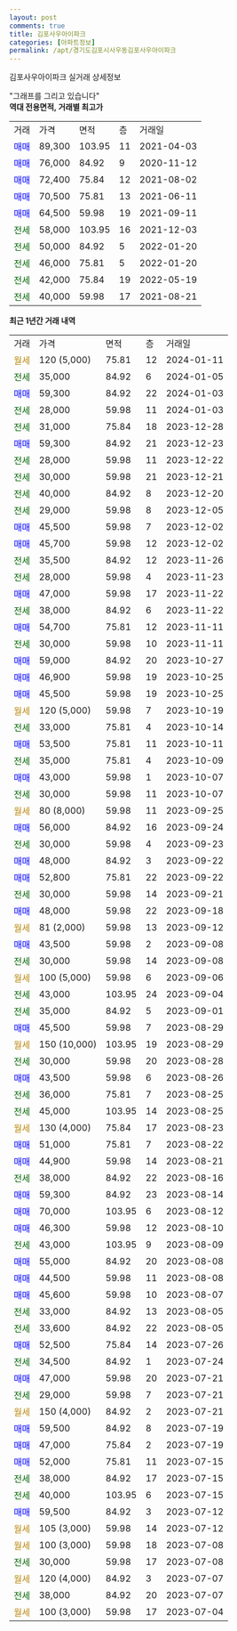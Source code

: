 ```yaml
---
layout: post
comments: true
title: 김포사우아이파크
categories: [아파트정보]
permalink: /apt/경기도김포시사우동김포사우아이파크
---
```


김포사우아이파크 실거래 상세정보

<script type="text/javascript">
  google.charts.load('current', {'packages':['line', 'corechart']});
  google.charts.setOnLoadCallback(drawChart);

  function drawChart() {
    var data = new google.visualization.DataTable();
    data.addColumn('date', '거래일');
    data.addColumn('number', "매매");
    data.addColumn('number', "전세");
    data.addColumn('number', "전매");

    data.addRows([[new Date(Date.parse("2024-01-11")), null, null, null], [new Date(Date.parse("2024-01-05")), null, 35000, null], [new Date(Date.parse("2024-01-03")), 59300, null, null], [new Date(Date.parse("2024-01-03")), null, 28000, null], [new Date(Date.parse("2023-12-28")), null, 31000, null], [new Date(Date.parse("2023-12-23")), 59300, null, null], [new Date(Date.parse("2023-12-22")), null, 28000, null], [new Date(Date.parse("2023-12-21")), null, 30000, null], [new Date(Date.parse("2023-12-20")), null, 40000, null], [new Date(Date.parse("2023-12-05")), null, 29000, null], [new Date(Date.parse("2023-12-02")), 45500, null, null], [new Date(Date.parse("2023-12-02")), 45700, null, null], [new Date(Date.parse("2023-11-26")), null, 35500, null], [new Date(Date.parse("2023-11-23")), null, 28000, null], [new Date(Date.parse("2023-11-22")), 47000, null, null], [new Date(Date.parse("2023-11-22")), null, 38000, null], [new Date(Date.parse("2023-11-11")), 54700, null, null], [new Date(Date.parse("2023-11-11")), null, 30000, null], [new Date(Date.parse("2023-10-27")), 59000, null, null], [new Date(Date.parse("2023-10-25")), 46900, null, null], [new Date(Date.parse("2023-10-25")), 45500, null, null], [new Date(Date.parse("2023-10-19")), null, null, null], [new Date(Date.parse("2023-10-14")), null, 33000, null], [new Date(Date.parse("2023-10-11")), 53500, null, null], [new Date(Date.parse("2023-10-09")), null, 35000, null], [new Date(Date.parse("2023-10-07")), 43000, null, null], [new Date(Date.parse("2023-10-07")), null, 30000, null], [new Date(Date.parse("2023-09-25")), null, null, null], [new Date(Date.parse("2023-09-24")), 56000, null, null], [new Date(Date.parse("2023-09-23")), null, 30000, null], [new Date(Date.parse("2023-09-22")), 48000, null, null], [new Date(Date.parse("2023-09-22")), 52800, null, null], [new Date(Date.parse("2023-09-21")), null, 30000, null], [new Date(Date.parse("2023-09-18")), 48000, null, null], [new Date(Date.parse("2023-09-12")), null, null, null], [new Date(Date.parse("2023-09-08")), 43500, null, null], [new Date(Date.parse("2023-09-08")), null, 30000, null], [new Date(Date.parse("2023-09-06")), null, null, null], [new Date(Date.parse("2023-09-04")), null, 43000, null], [new Date(Date.parse("2023-09-01")), null, 35000, null], [new Date(Date.parse("2023-08-29")), 45500, null, null], [new Date(Date.parse("2023-08-29")), null, null, null], [new Date(Date.parse("2023-08-28")), null, 30000, null], [new Date(Date.parse("2023-08-26")), 43500, null, null], [new Date(Date.parse("2023-08-25")), null, 36000, null], [new Date(Date.parse("2023-08-25")), null, 45000, null], [new Date(Date.parse("2023-08-23")), null, null, null], [new Date(Date.parse("2023-08-22")), 51000, null, null], [new Date(Date.parse("2023-08-21")), 44900, null, null], [new Date(Date.parse("2023-08-16")), null, 38000, null], [new Date(Date.parse("2023-08-14")), 59300, null, null], [new Date(Date.parse("2023-08-12")), 70000, null, null], [new Date(Date.parse("2023-08-10")), 46300, null, null], [new Date(Date.parse("2023-08-09")), null, 43000, null], [new Date(Date.parse("2023-08-08")), 55000, null, null], [new Date(Date.parse("2023-08-08")), 44500, null, null], [new Date(Date.parse("2023-08-07")), 45600, null, null], [new Date(Date.parse("2023-08-05")), null, 33000, null], [new Date(Date.parse("2023-08-05")), null, 33600, null], [new Date(Date.parse("2023-07-26")), 52500, null, null], [new Date(Date.parse("2023-07-24")), null, 34500, null], [new Date(Date.parse("2023-07-21")), 47000, null, null], [new Date(Date.parse("2023-07-21")), null, 29000, null], [new Date(Date.parse("2023-07-21")), null, null, null], [new Date(Date.parse("2023-07-19")), 59500, null, null], [new Date(Date.parse("2023-07-19")), 47000, null, null], [new Date(Date.parse("2023-07-15")), 52000, null, null], [new Date(Date.parse("2023-07-15")), null, 38000, null], [new Date(Date.parse("2023-07-15")), null, 40000, null], [new Date(Date.parse("2023-07-12")), 59500, null, null], [new Date(Date.parse("2023-07-12")), null, null, null], [new Date(Date.parse("2023-07-08")), null, null, null], [new Date(Date.parse("2023-07-08")), null, 30000, null], [new Date(Date.parse("2023-07-07")), null, null, null], [new Date(Date.parse("2023-07-07")), null, 38000, null], [new Date(Date.parse("2023-07-04")), null, null, null]]);

    var options = {
      hAxis: {
        format: 'yyyy/MM/dd'
      },    
      lineWidth: 0,
      pointsVisible: true,    
      title: '최근 1년간 유형별 실거래가 분포',
      legend: { position: 'bottom' }
    };

    var formatter = new google.visualization.NumberFormat({pattern:'###,###'} );
    formatter.format(data, 1);
    formatter.format(data, 2);
    
    setTimeout(function() {
        var chart = new google.visualization.LineChart(document.getElementById('columnchart_material'));
        chart.draw(data, (options));
        document.getElementById('loading').style.display = 'none';
    }, 200);
  }
</script>


<div id="loading" style="z-index:20; display: block; margin-left: 0px">"그래프를 그리고 있습니다"</div>
<div id="columnchart_material" style="width: 95%; margin-left: 0px; display: block"></div>
<!-- contents start -->
<b>역대 전용면적, 거래별 최고가</b>
<table class="sortable">
    <tr>
      <td>거래</td>
      <td>가격</td>
      <td>면적</td>
      <td>층</td>
      <td>거래일</td>
    </tr>
        <tr>
          <td><a style="color: blue">매매</a></td>
          <td>89,300</td>
          <td>103.95</td>
          <td>11</td>
          <td>2021-04-03</td>
        </tr>            <tr>
          <td><a style="color: blue">매매</a></td>
          <td>76,000</td>
          <td>84.92</td>
          <td>9</td>
          <td>2020-11-12</td>
        </tr>            <tr>
          <td><a style="color: blue">매매</a></td>
          <td>72,400</td>
          <td>75.84</td>
          <td>12</td>
          <td>2021-08-02</td>
        </tr>            <tr>
          <td><a style="color: blue">매매</a></td>
          <td>70,500</td>
          <td>75.81</td>
          <td>13</td>
          <td>2021-06-11</td>
        </tr>            <tr>
          <td><a style="color: blue">매매</a></td>
          <td>64,500</td>
          <td>59.98</td>
          <td>19</td>
          <td>2021-09-11</td>
        </tr>        
        <tr>
              <td><a style="color: darkgreen">전세</a></td>
              <td>58,000</td>
              <td>103.95</td>
              <td>16</td>
              <td>2021-12-03</td>
            </tr>            <tr>
              <td><a style="color: darkgreen">전세</a></td>
              <td>50,000</td>
              <td>84.92</td>
              <td>5</td>
              <td>2022-01-20</td>
            </tr>            <tr>
              <td><a style="color: darkgreen">전세</a></td>
              <td>46,000</td>
              <td>75.81</td>
              <td>5</td>
              <td>2022-01-20</td>
            </tr>            <tr>
              <td><a style="color: darkgreen">전세</a></td>
              <td>42,000</td>
              <td>75.84</td>
              <td>19</td>
              <td>2022-05-19</td>
            </tr>            <tr>
              <td><a style="color: darkgreen">전세</a></td>
              <td>40,000</td>
              <td>59.98</td>
              <td>17</td>
              <td>2021-08-21</td>
            </tr>        
    
</table>

<b>최근 1년간 거래 내역</b>

<table class="sortable">
    <tr>
      <td>거래</td>
      <td>가격</td>
      <td>면적</td>
      <td>층</td>
      <td>거래일</td>
    </tr>
    <tr>
      <td><a style="color: darkgoldenrod">월세</a></td>
      <td>120 (5,000)</td>
      <td>75.81</td>
      <td>12</td>
      <td>2024-01-11</td>
    </tr>          <tr>
      <td><a style="color: darkgreen">전세</a></td>
      <td>35,000</td>
      <td>84.92</td>
      <td>6</td>
      <td>2024-01-05</td>
    </tr>          <tr>
      <td><a style="color: blue">매매</a></td>
      <td>59,300</td>
      <td>84.92</td>
      <td>22</td>
      <td>2024-01-03</td>
    </tr>          <tr>
      <td><a style="color: darkgreen">전세</a></td>
      <td>28,000</td>
      <td>59.98</td>
      <td>11</td>
      <td>2024-01-03</td>
    </tr>          <tr>
      <td><a style="color: darkgreen">전세</a></td>
      <td>31,000</td>
      <td>75.84</td>
      <td>18</td>
      <td>2023-12-28</td>
    </tr>          <tr>
      <td><a style="color: blue">매매</a></td>
      <td>59,300</td>
      <td>84.92</td>
      <td>21</td>
      <td>2023-12-23</td>
    </tr>          <tr>
      <td><a style="color: darkgreen">전세</a></td>
      <td>28,000</td>
      <td>59.98</td>
      <td>11</td>
      <td>2023-12-22</td>
    </tr>          <tr>
      <td><a style="color: darkgreen">전세</a></td>
      <td>30,000</td>
      <td>59.98</td>
      <td>21</td>
      <td>2023-12-21</td>
    </tr>          <tr>
      <td><a style="color: darkgreen">전세</a></td>
      <td>40,000</td>
      <td>84.92</td>
      <td>8</td>
      <td>2023-12-20</td>
    </tr>          <tr>
      <td><a style="color: darkgreen">전세</a></td>
      <td>29,000</td>
      <td>59.98</td>
      <td>8</td>
      <td>2023-12-05</td>
    </tr>          <tr>
      <td><a style="color: blue">매매</a></td>
      <td>45,500</td>
      <td>59.98</td>
      <td>7</td>
      <td>2023-12-02</td>
    </tr>          <tr>
      <td><a style="color: blue">매매</a></td>
      <td>45,700</td>
      <td>59.98</td>
      <td>12</td>
      <td>2023-12-02</td>
    </tr>          <tr>
      <td><a style="color: darkgreen">전세</a></td>
      <td>35,500</td>
      <td>84.92</td>
      <td>12</td>
      <td>2023-11-26</td>
    </tr>          <tr>
      <td><a style="color: darkgreen">전세</a></td>
      <td>28,000</td>
      <td>59.98</td>
      <td>4</td>
      <td>2023-11-23</td>
    </tr>          <tr>
      <td><a style="color: blue">매매</a></td>
      <td>47,000</td>
      <td>59.98</td>
      <td>17</td>
      <td>2023-11-22</td>
    </tr>          <tr>
      <td><a style="color: darkgreen">전세</a></td>
      <td>38,000</td>
      <td>84.92</td>
      <td>6</td>
      <td>2023-11-22</td>
    </tr>          <tr>
      <td><a style="color: blue">매매</a></td>
      <td>54,700</td>
      <td>75.81</td>
      <td>12</td>
      <td>2023-11-11</td>
    </tr>          <tr>
      <td><a style="color: darkgreen">전세</a></td>
      <td>30,000</td>
      <td>59.98</td>
      <td>10</td>
      <td>2023-11-11</td>
    </tr>          <tr>
      <td><a style="color: blue">매매</a></td>
      <td>59,000</td>
      <td>84.92</td>
      <td>20</td>
      <td>2023-10-27</td>
    </tr>          <tr>
      <td><a style="color: blue">매매</a></td>
      <td>46,900</td>
      <td>59.98</td>
      <td>19</td>
      <td>2023-10-25</td>
    </tr>          <tr>
      <td><a style="color: blue">매매</a></td>
      <td>45,500</td>
      <td>59.98</td>
      <td>19</td>
      <td>2023-10-25</td>
    </tr>          <tr>
      <td><a style="color: darkgoldenrod">월세</a></td>
      <td>120 (5,000)</td>
      <td>59.98</td>
      <td>7</td>
      <td>2023-10-19</td>
    </tr>          <tr>
      <td><a style="color: darkgreen">전세</a></td>
      <td>33,000</td>
      <td>75.81</td>
      <td>4</td>
      <td>2023-10-14</td>
    </tr>          <tr>
      <td><a style="color: blue">매매</a></td>
      <td>53,500</td>
      <td>75.81</td>
      <td>11</td>
      <td>2023-10-11</td>
    </tr>          <tr>
      <td><a style="color: darkgreen">전세</a></td>
      <td>35,000</td>
      <td>75.81</td>
      <td>4</td>
      <td>2023-10-09</td>
    </tr>          <tr>
      <td><a style="color: blue">매매</a></td>
      <td>43,000</td>
      <td>59.98</td>
      <td>1</td>
      <td>2023-10-07</td>
    </tr>          <tr>
      <td><a style="color: darkgreen">전세</a></td>
      <td>30,000</td>
      <td>59.98</td>
      <td>11</td>
      <td>2023-10-07</td>
    </tr>          <tr>
      <td><a style="color: darkgoldenrod">월세</a></td>
      <td>80 (8,000)</td>
      <td>59.98</td>
      <td>11</td>
      <td>2023-09-25</td>
    </tr>          <tr>
      <td><a style="color: blue">매매</a></td>
      <td>56,000</td>
      <td>84.92</td>
      <td>16</td>
      <td>2023-09-24</td>
    </tr>          <tr>
      <td><a style="color: darkgreen">전세</a></td>
      <td>30,000</td>
      <td>59.98</td>
      <td>4</td>
      <td>2023-09-23</td>
    </tr>          <tr>
      <td><a style="color: blue">매매</a></td>
      <td>48,000</td>
      <td>84.92</td>
      <td>3</td>
      <td>2023-09-22</td>
    </tr>          <tr>
      <td><a style="color: blue">매매</a></td>
      <td>52,800</td>
      <td>75.81</td>
      <td>22</td>
      <td>2023-09-22</td>
    </tr>          <tr>
      <td><a style="color: darkgreen">전세</a></td>
      <td>30,000</td>
      <td>59.98</td>
      <td>14</td>
      <td>2023-09-21</td>
    </tr>          <tr>
      <td><a style="color: blue">매매</a></td>
      <td>48,000</td>
      <td>59.98</td>
      <td>22</td>
      <td>2023-09-18</td>
    </tr>          <tr>
      <td><a style="color: darkgoldenrod">월세</a></td>
      <td>81 (2,000)</td>
      <td>59.98</td>
      <td>13</td>
      <td>2023-09-12</td>
    </tr>          <tr>
      <td><a style="color: blue">매매</a></td>
      <td>43,500</td>
      <td>59.98</td>
      <td>2</td>
      <td>2023-09-08</td>
    </tr>          <tr>
      <td><a style="color: darkgreen">전세</a></td>
      <td>30,000</td>
      <td>59.98</td>
      <td>14</td>
      <td>2023-09-08</td>
    </tr>          <tr>
      <td><a style="color: darkgoldenrod">월세</a></td>
      <td>100 (5,000)</td>
      <td>59.98</td>
      <td>6</td>
      <td>2023-09-06</td>
    </tr>          <tr>
      <td><a style="color: darkgreen">전세</a></td>
      <td>43,000</td>
      <td>103.95</td>
      <td>24</td>
      <td>2023-09-04</td>
    </tr>          <tr>
      <td><a style="color: darkgreen">전세</a></td>
      <td>35,000</td>
      <td>84.92</td>
      <td>5</td>
      <td>2023-09-01</td>
    </tr>          <tr>
      <td><a style="color: blue">매매</a></td>
      <td>45,500</td>
      <td>59.98</td>
      <td>7</td>
      <td>2023-08-29</td>
    </tr>          <tr>
      <td><a style="color: darkgoldenrod">월세</a></td>
      <td>150 (10,000)</td>
      <td>103.95</td>
      <td>19</td>
      <td>2023-08-29</td>
    </tr>          <tr>
      <td><a style="color: darkgreen">전세</a></td>
      <td>30,000</td>
      <td>59.98</td>
      <td>20</td>
      <td>2023-08-28</td>
    </tr>          <tr>
      <td><a style="color: blue">매매</a></td>
      <td>43,500</td>
      <td>59.98</td>
      <td>6</td>
      <td>2023-08-26</td>
    </tr>          <tr>
      <td><a style="color: darkgreen">전세</a></td>
      <td>36,000</td>
      <td>75.81</td>
      <td>7</td>
      <td>2023-08-25</td>
    </tr>          <tr>
      <td><a style="color: darkgreen">전세</a></td>
      <td>45,000</td>
      <td>103.95</td>
      <td>14</td>
      <td>2023-08-25</td>
    </tr>          <tr>
      <td><a style="color: darkgoldenrod">월세</a></td>
      <td>130 (4,000)</td>
      <td>75.84</td>
      <td>17</td>
      <td>2023-08-23</td>
    </tr>          <tr>
      <td><a style="color: blue">매매</a></td>
      <td>51,000</td>
      <td>75.81</td>
      <td>7</td>
      <td>2023-08-22</td>
    </tr>          <tr>
      <td><a style="color: blue">매매</a></td>
      <td>44,900</td>
      <td>59.98</td>
      <td>14</td>
      <td>2023-08-21</td>
    </tr>          <tr>
      <td><a style="color: darkgreen">전세</a></td>
      <td>38,000</td>
      <td>84.92</td>
      <td>22</td>
      <td>2023-08-16</td>
    </tr>          <tr>
      <td><a style="color: blue">매매</a></td>
      <td>59,300</td>
      <td>84.92</td>
      <td>23</td>
      <td>2023-08-14</td>
    </tr>          <tr>
      <td><a style="color: blue">매매</a></td>
      <td>70,000</td>
      <td>103.95</td>
      <td>6</td>
      <td>2023-08-12</td>
    </tr>          <tr>
      <td><a style="color: blue">매매</a></td>
      <td>46,300</td>
      <td>59.98</td>
      <td>12</td>
      <td>2023-08-10</td>
    </tr>          <tr>
      <td><a style="color: darkgreen">전세</a></td>
      <td>43,000</td>
      <td>103.95</td>
      <td>9</td>
      <td>2023-08-09</td>
    </tr>          <tr>
      <td><a style="color: blue">매매</a></td>
      <td>55,000</td>
      <td>84.92</td>
      <td>20</td>
      <td>2023-08-08</td>
    </tr>          <tr>
      <td><a style="color: blue">매매</a></td>
      <td>44,500</td>
      <td>59.98</td>
      <td>11</td>
      <td>2023-08-08</td>
    </tr>          <tr>
      <td><a style="color: blue">매매</a></td>
      <td>45,600</td>
      <td>59.98</td>
      <td>10</td>
      <td>2023-08-07</td>
    </tr>          <tr>
      <td><a style="color: darkgreen">전세</a></td>
      <td>33,000</td>
      <td>84.92</td>
      <td>13</td>
      <td>2023-08-05</td>
    </tr>          <tr>
      <td><a style="color: darkgreen">전세</a></td>
      <td>33,600</td>
      <td>84.92</td>
      <td>22</td>
      <td>2023-08-05</td>
    </tr>          <tr>
      <td><a style="color: blue">매매</a></td>
      <td>52,500</td>
      <td>75.84</td>
      <td>14</td>
      <td>2023-07-26</td>
    </tr>          <tr>
      <td><a style="color: darkgreen">전세</a></td>
      <td>34,500</td>
      <td>84.92</td>
      <td>1</td>
      <td>2023-07-24</td>
    </tr>          <tr>
      <td><a style="color: blue">매매</a></td>
      <td>47,000</td>
      <td>59.98</td>
      <td>20</td>
      <td>2023-07-21</td>
    </tr>          <tr>
      <td><a style="color: darkgreen">전세</a></td>
      <td>29,000</td>
      <td>59.98</td>
      <td>7</td>
      <td>2023-07-21</td>
    </tr>          <tr>
      <td><a style="color: darkgoldenrod">월세</a></td>
      <td>150 (4,000)</td>
      <td>84.92</td>
      <td>2</td>
      <td>2023-07-21</td>
    </tr>          <tr>
      <td><a style="color: blue">매매</a></td>
      <td>59,500</td>
      <td>84.92</td>
      <td>8</td>
      <td>2023-07-19</td>
    </tr>          <tr>
      <td><a style="color: blue">매매</a></td>
      <td>47,000</td>
      <td>75.84</td>
      <td>2</td>
      <td>2023-07-19</td>
    </tr>          <tr>
      <td><a style="color: blue">매매</a></td>
      <td>52,000</td>
      <td>75.81</td>
      <td>11</td>
      <td>2023-07-15</td>
    </tr>          <tr>
      <td><a style="color: darkgreen">전세</a></td>
      <td>38,000</td>
      <td>84.92</td>
      <td>17</td>
      <td>2023-07-15</td>
    </tr>          <tr>
      <td><a style="color: darkgreen">전세</a></td>
      <td>40,000</td>
      <td>103.95</td>
      <td>6</td>
      <td>2023-07-15</td>
    </tr>          <tr>
      <td><a style="color: blue">매매</a></td>
      <td>59,500</td>
      <td>84.92</td>
      <td>3</td>
      <td>2023-07-12</td>
    </tr>          <tr>
      <td><a style="color: darkgoldenrod">월세</a></td>
      <td>105 (3,000)</td>
      <td>59.98</td>
      <td>14</td>
      <td>2023-07-12</td>
    </tr>          <tr>
      <td><a style="color: darkgoldenrod">월세</a></td>
      <td>100 (3,000)</td>
      <td>59.98</td>
      <td>18</td>
      <td>2023-07-08</td>
    </tr>          <tr>
      <td><a style="color: darkgreen">전세</a></td>
      <td>30,000</td>
      <td>59.98</td>
      <td>17</td>
      <td>2023-07-08</td>
    </tr>          <tr>
      <td><a style="color: darkgoldenrod">월세</a></td>
      <td>120 (4,000)</td>
      <td>84.92</td>
      <td>3</td>
      <td>2023-07-07</td>
    </tr>          <tr>
      <td><a style="color: darkgreen">전세</a></td>
      <td>38,000</td>
      <td>84.92</td>
      <td>20</td>
      <td>2023-07-07</td>
    </tr>          <tr>
      <td><a style="color: darkgoldenrod">월세</a></td>
      <td>100 (3,000)</td>
      <td>59.98</td>
      <td>17</td>
      <td>2023-07-04</td>
    </tr>      </table>
<!-- contents end -->    

